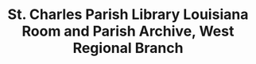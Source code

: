 ---
layout: repo
title: "St. Charles Parish Library Louisiana Room and Parish Archive, West Regional Branch"
id: 24949
permalink: repos/24949/
---